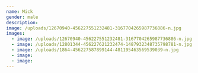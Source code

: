 ```yaml
---
name: Mick
gender: male
description:
image: /uploads/12670940-456227551232481-3167704265987736886-n.jpg
images:
  - image: /uploads/12670940-456227551232481-3167704265987736886-n.jpg
  - image: /uploads/12801344-456227621232474-1487932348735798781-n.jpg
  - image: /uploads/1864-456227587899144-481195463569539039-n.jpg
  - image:
  - image:
---
```



